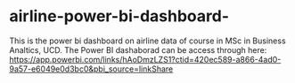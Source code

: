# airline-power-bi-dashboard-
This is the power bi dashboard on airline data of course in MSc in Business Analtics, UCD. 
The Power BI dashaborad can be access through here: https://app.powerbi.com/links/hAoDmzLZS1?ctid=420ec589-a866-4ad0-9a57-e6049e0d3bc0&pbi_source=linkShare 
